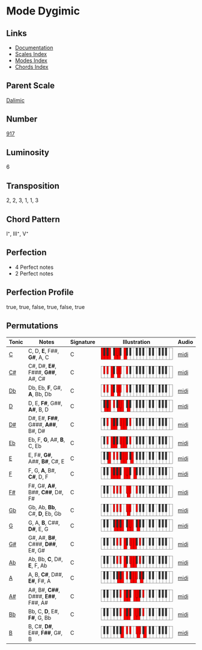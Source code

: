 # Mode Dygimic

## Links

- [Documentation](README.md)
- [Scales Index](Scales.md)
- [Modes Index](Modes.md)
- [Chords Index](Chords.md)

## Parent Scale

[Dalimic](ScaleDalimic.md)

## Number

[917](https://ianring.com/musictheory/scales/917)

## Luminosity

6

## Transposition

2, 2, 3, 1, 1, 3

## Chord Pattern

I⁺, III⁺, V⁺

## Perfection

- 4 Perfect notes
- 2 Perfect notes

## Perfection Profile

true, true, false, true, false, true

## Permutations

| Tonic | Notes | Signature | Illustration | Audio |
|-------|-------|-----------|--------------|-------|
| [C](ModeCNaturalDygimic.md) | C, D, **E**, F##, **G#**, A, C | C | ![CNaturalDygimic](ModeCNaturalDygimic.png) | [midi](https://github.com/edipermadi/music/blob/main/docs/ModeCNaturalDygimic.mid?raw=true) |
| [C#](ModeCSharpDygimic.md) | C#, D#, **E#**, F###, **G##**, A#, C# | C | ![CSharpDygimic](ModeCSharpDygimic.png) | [midi](https://github.com/edipermadi/music/blob/main/docs/ModeCSharpDygimic.mid?raw=true) |
| [Db](ModeDFlatDygimic.md) | Db, Eb, **F**, G#, **A**, Bb, Db | C | ![DFlatDygimic](ModeDFlatDygimic.png) | [midi](https://github.com/edipermadi/music/blob/main/docs/ModeDFlatDygimic.mid?raw=true) |
| [D](ModeDNaturalDygimic.md) | D, E, **F#**, G##, **A#**, B, D | C | ![DNaturalDygimic](ModeDNaturalDygimic.png) | [midi](https://github.com/edipermadi/music/blob/main/docs/ModeDNaturalDygimic.mid?raw=true) |
| [D#](ModeDSharpDygimic.md) | D#, E#, **F##**, G###, **A##**, B#, D# | C | ![DSharpDygimic](ModeDSharpDygimic.png) | [midi](https://github.com/edipermadi/music/blob/main/docs/ModeDSharpDygimic.mid?raw=true) |
| [Eb](ModeEFlatDygimic.md) | Eb, F, **G**, A#, **B**, C, Eb | C | ![EFlatDygimic](ModeEFlatDygimic.png) | [midi](https://github.com/edipermadi/music/blob/main/docs/ModeEFlatDygimic.mid?raw=true) |
| [E](ModeENaturalDygimic.md) | E, F#, **G#**, A##, **B#**, C#, E | C | ![ENaturalDygimic](ModeENaturalDygimic.png) | [midi](https://github.com/edipermadi/music/blob/main/docs/ModeENaturalDygimic.mid?raw=true) |
| [F](ModeFNaturalDygimic.md) | F, G, **A**, B#, **C#**, D, F | C | ![FNaturalDygimic](ModeFNaturalDygimic.png) | [midi](https://github.com/edipermadi/music/blob/main/docs/ModeFNaturalDygimic.mid?raw=true) |
| [F#](ModeFSharpDygimic.md) | F#, G#, **A#**, B##, **C##**, D#, F# | C | ![FSharpDygimic](ModeFSharpDygimic.png) | [midi](https://github.com/edipermadi/music/blob/main/docs/ModeFSharpDygimic.mid?raw=true) |
| [Gb](ModeGFlatDygimic.md) | Gb, Ab, **Bb**, C#, **D**, Eb, Gb | C | ![GFlatDygimic](ModeGFlatDygimic.png) | [midi](https://github.com/edipermadi/music/blob/main/docs/ModeGFlatDygimic.mid?raw=true) |
| [G](ModeGNaturalDygimic.md) | G, A, **B**, C##, **D#**, E, G | C | ![GNaturalDygimic](ModeGNaturalDygimic.png) | [midi](https://github.com/edipermadi/music/blob/main/docs/ModeGNaturalDygimic.mid?raw=true) |
| [G#](ModeGSharpDygimic.md) | G#, A#, **B#**, C###, **D##**, E#, G# | C | ![GSharpDygimic](ModeGSharpDygimic.png) | [midi](https://github.com/edipermadi/music/blob/main/docs/ModeGSharpDygimic.mid?raw=true) |
| [Ab](ModeAFlatDygimic.md) | Ab, Bb, **C**, D#, **E**, F, Ab | C | ![AFlatDygimic](ModeAFlatDygimic.png) | [midi](https://github.com/edipermadi/music/blob/main/docs/ModeAFlatDygimic.mid?raw=true) |
| [A](ModeANaturalDygimic.md) | A, B, **C#**, D##, **E#**, F#, A | C | ![ANaturalDygimic](ModeANaturalDygimic.png) | [midi](https://github.com/edipermadi/music/blob/main/docs/ModeANaturalDygimic.mid?raw=true) |
| [A#](ModeASharpDygimic.md) | A#, B#, **C##**, D###, **E##**, F##, A# | C | ![ASharpDygimic](ModeASharpDygimic.png) | [midi](https://github.com/edipermadi/music/blob/main/docs/ModeASharpDygimic.mid?raw=true) |
| [Bb](ModeBFlatDygimic.md) | Bb, C, **D**, E#, **F#**, G, Bb | C | ![BFlatDygimic](ModeBFlatDygimic.png) | [midi](https://github.com/edipermadi/music/blob/main/docs/ModeBFlatDygimic.mid?raw=true) |
| [B](ModeBNaturalDygimic.md) | B, C#, **D#**, E##, **F##**, G#, B | C | ![BNaturalDygimic](ModeBNaturalDygimic.png) | [midi](https://github.com/edipermadi/music/blob/main/docs/ModeBNaturalDygimic.mid?raw=true) |
